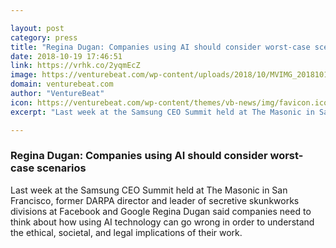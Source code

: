 ```yaml
---

layout: post
category: press
title: "Regina Dugan: Companies using AI should consider worst-case scenarios"
date: 2018-10-19 17:46:51
link: https://vrhk.co/2yqmEcZ
image: https://venturebeat.com/wp-content/uploads/2018/10/MVIMG_20181011_165029.jpg?fit=4032%2C3024&strip=all
domain: venturebeat.com
author: "VentureBeat"
icon: https://venturebeat.com/wp-content/themes/vb-news/img/favicon.ico
excerpt: "Last week at the Samsung CEO Summit held at The Masonic in San Francisco, former DARPA director and leader of secretive skunkworks divisions at Facebook and Google Regina Dugan said companies need to think about how using AI technology can go wrong in order to understand the ethical, societal, and legal implications of their work."

---
```


### Regina Dugan: Companies using AI should consider worst-case scenarios

Last week at the Samsung CEO Summit held at The Masonic in San Francisco, former DARPA director and leader of secretive skunkworks divisions at Facebook and Google Regina Dugan said companies need to think about how using AI technology can go wrong in order to understand the ethical, societal, and legal implications of their work.
